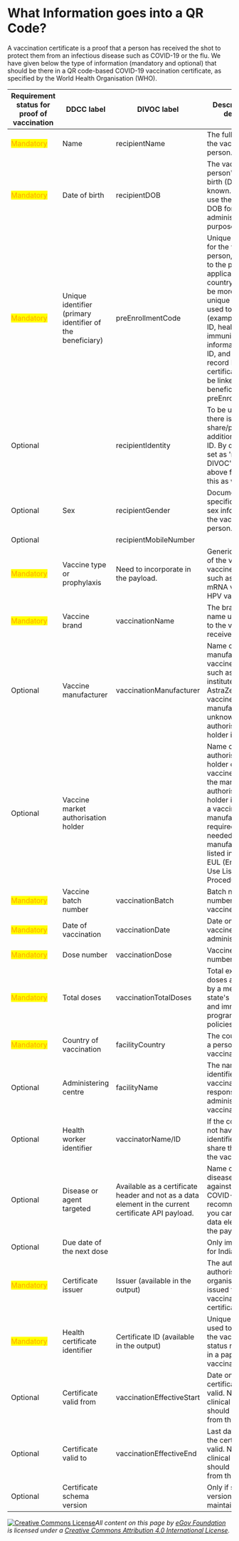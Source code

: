# What Information goes into a QR Code?

A vaccination certificate is a proof that a person has received the shot to protect them from an infectious disease such as COVID-19 or the flu. We have given below the type of information (mandatory and optional) that should be there in a QR code-based COVID-19 vaccination certificate, as specified by the World Health Organisation (WHO).

| Requirement status for proof of vaccination  | DDCC label                                                | DIVOC label                                                                                         | Description and definition                                                                                                                                                                                                                                                                                                                        | Data type/format  | Examples                                                   |
| -------------------------------------------- | --------------------------------------------------------- | --------------------------------------------------------------------------------------------------- | ------------------------------------------------------------------------------------------------------------------------------------------------------------------------------------------------------------------------------------------------------------------------------------------------------------------------------------------------- | ----------------- | ---------------------------------------------------------- |
| <mark style="color:orange;">Mandatory</mark> | Name                                                      | recipientName                                                                                       | The full name of the vaccinated person.                                                                                                                                                                                                                                                                                                           | String            | John Tom Brown                                             |
| <mark style="color:orange;">Mandatory</mark> | Date of birth                                             | recipientDOB                                                                                        | The vaccinated person's date of birth (DOB) if known. If unknown, use the assigned DOB for administrative purposes.                                                                                                                                                                                                                               | Date              | 1998-01-05                                                 |
| <mark style="color:orange;">Mandatory</mark> | Unique identifier (primary identifier of the beneficiary) | preEnrollmentCode                                                                                   | Unique identifier for the vaccinated person, according to the policies applicable in each country. There can be more than one unique identifier used to link records (example: national ID, health ID, immunisation information system ID, and medical record ID). All the certificate IDs will be linked to the beneficiary's preEnrollmentCode. | UUID              |                                                            |
| Optional                                     |                                                           | recipientIdentity                                                                                   | To be used only if there is a need to share/print an additional national ID. By default, it is set as 'null' in DIVOC's case. The above field covers this as well.                                                                                                                                                                                | Alpha number      | Driving license                                            |
| Optional                                     | Sex                                                       | recipientGender                                                                                     | Documentation of a specific instance of sex information for the vaccinated person.                                                                                                                                                                                                                                                                | Male/female/other |                                                            |
| Optional                                     |                                                           | recipientMobileNumber                                                                               |                                                                                                                                                                                                                                                                                                                                                   | Numeric           | 18767778888                                                |
| <mark style="color:orange;">Mandatory</mark> | Vaccine type or prophylaxis                               | Need to incorporate in the payload.                                                                 | Generic description of the vaccine or vaccine sub-type, such as  COVID-19 mRNA vaccine, HPV vaccine.                                                                                                                                                                                                                                              | Coding - ICD 11   |                                                            |
| <mark style="color:orange;">Mandatory</mark> | Vaccine brand                                             | vaccinationName                                                                                     | The brand or trade name used to refer to the vaccine received.                                                                                                                                                                                                                                                                                    | String            | Pfizer                                                     |
| Optional                                     | Vaccine manufacturer                                      | vaccinationManufacturer                                                                             | Name of the manufacturer of the vaccine received, such as Serum institute of India, or AstraZeneca. If the vaccine manufacturer is unknown, a market authorisation holder is needed.                                                                                                                                                              | String            | ABC company                                                |
| Optional                                     | Vaccine market authorisation holder                       |                                                                                                     | Name of the market authorisation holder of the vaccine received. If the market authorisation holder is unknown, a vaccine manufacturer is required. This is needed only if the manufacturer is not listed in the WHO EUL (Emergency Use Listing Procedure) list.                                                                                  | String            |                                                            |
| <mark style="color:orange;">Mandatory</mark> | Vaccine batch number                                      | vaccinationBatch                                                                                    | Batch number or lot number of the vaccine.                                                                                                                                                                                                                                                                                                        | String            | 4121Z104                                                   |
| <mark style="color:orange;">Mandatory</mark> | Date of vaccination                                       | vaccinationDate                                                                                     | Date on which the vaccine was administered.                                                                                                                                                                                                                                                                                                       | Date              | 2021-11-30                                                 |
| <mark style="color:orange;">Mandatory</mark> | Dose number                                               | vaccinationDose                                                                                     | Vaccine dose number.                                                                                                                                                                                                                                                                                                                              | Quantity          | 1, 2                                                       |
| <mark style="color:orange;">Mandatory</mark> | Total doses                                               | vaccinationTotalDoses                                                                               | Total expected doses as defined by a member state's care plan and immunisation programme policies.                                                                                                                                                                                                                                                | Quantity          | For Pfizer and BioNTech, the total expected doses are two. |
| <mark style="color:orange;">Mandatory</mark> | Country of vaccination                                    | facilityCountry                                                                                     | The country where a person was vaccinated.                                                                                                                                                                                                                                                                                                        | Code              | JAM = Jamaica                                              |
| Optional                                     | Administering centre                                      | facilityName                                                                                        | The name or identifier of the vaccination facility responsible for administering the vaccination.                                                                                                                                                                                                                                                 | String            | Falmouth Health Centre                                     |
| Optional                                     | Health worker identifier                                  | vaccinatorName/ID                                                                                   | If the country does not have a national identifier, you can share the name of the vaccinator.                                                                                                                                                                                                                                                     | ID                | National ID of the vaccinator                              |
| Optional                                     | Disease or agent targeted                                 | Available as a certificate header and not as a data element in the current certificate API payload. | Name of the disease vaccinated against (such as COVID-19). We recommend that you can have it as a data element within the payload.                                                                                                                                                                                                                | Coding            | Certificate header: COVID-19 Vaccination Certificate.      |
| Optional                                     | Due date of the next dose                                 |                                                                                                     | Only implemented for India.                                                                                                                                                                                                                                                                                                                       | Date - YYYYMM/DD  |                                                            |
| <mark style="color:orange;">Mandatory</mark> | Certificate issuer                                        | Issuer (available in the output)                                                                    | The authority or authorised organisation that issued the vaccination certificate.                                                                                                                                                                                                                                                                 | String            | Ministry of Health & Wellness, Jamaica                     |
| <mark style="color:orange;">Mandatory</mark> | Health certificate identifier                             | Certificate ID (available in the output)                                                            | Unique identifier used to associate the vaccination status represented in a paper vaccination card.                                                                                                                                                                                                                                               | ID                | 378855845                                                  |
| Optional                                     | Certificate valid from                                    | vaccinationEffectiveStart                                                                           | Date on which the certificate became valid. No health or clinical inferences should be made from this date.                                                                                                                                                                                                                                       | Date              | 2021-11-30                                                 |
| Optional                                     | Certificate valid to                                      | vaccinationEffectiveEnd                                                                             | Last date on which the certificate is valid. No health or clinical inferences should be made from this date.                                                                                                                                                                                                                                      | Date              | 2022-11-30                                                 |
| Optional                                     | Certificate schema version                                |                                                                                                     | Only if schema versions are maintained.                                                                                                                                                                                                                                                                                                           |                   |                                                            |



[![Creative Commons License](https://i.creativecommons.org/l/by/4.0/80x15.png)](http://creativecommons.org/licenses/by/4.0/)_All content on this page by_ [_eGov Foundation_](https://egov.org.in/) _is licensed under a_ [_Creative Commons Attribution 4.0 International License_](http://creativecommons.org/licenses/by/4.0/)_._
